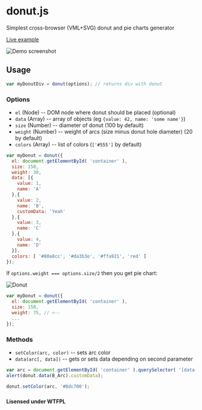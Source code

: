 donut.js
========

Simplest cross-browser (VML+SVG) donut and pie charts generator

[Live example](http://jsbin.com/fuxesa/3)

![Demo screenshot](http://i.imgur.com/aTPdXPh.png)

## Usage
```js
var myDonutDiv = donut(options); // returns div with donut
```
### Options
- ``el`` (Node) -- DOM node where donut should be placed (optional)
- ``data`` (Array) -- array of objects (eg ``{value: 42, name: 'some name'}``)
- ``size`` (Number) -- diameter of donut (100 by default)
- ``weight`` (Number) -- weight of arcs (size minus donut hole diameter) (20 by default)
- ``colors`` (Array) -- list of colors (``['#555']`` by default)

```js
var myDonut = donut({
  el: document.getElementById( 'container' ),
  size: 150,
  weight: 30,
  data: [{
    value: 1,
    name: 'A'
  },{
    value: 2,
    name: 'B',
    customData: 'Yeah'
  },{
    value: 3,
    name: 'C'
  },{
    value: 4,
    name: 'D'
  }],
  colors: [ '#80a8cc', '#da3b3e', '#ffa921', 'red' ]
});
```

If ``options.weight === options.size/2`` then you get pie chart:

![Donut](http://i.imgur.com/SzBRLVS.png)

```js
var myDonut = donut({
  el: document.getElementById( 'container' ),
  size: 150,
  weight: 75, // <--
  ...
});
```

### Methods
- ``setColor(arc, color)`` -- sets arc color
- ``data(arc[, data])`` -- gets or sets data depending on second parameter

```js
var arc = document.getElementById( 'container' ).querySelector( '[data-name="B"]' );
alert(donut.data(B_Arc).customData);

donut.setColor(arc, '#8dc700');
```

### 

**Lisensed under WTFPL**

